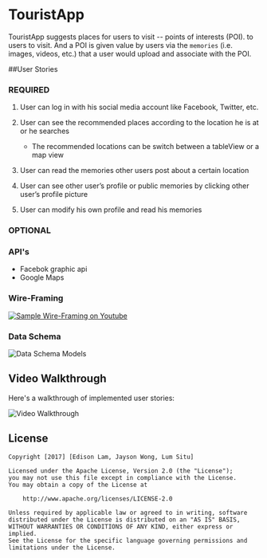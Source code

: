 # TouristApp
TouristApp suggests places for users to visit -- points of interests (POI). to users to visit. And a POI is given value by users via the `memories` (i.e. images, videos, etc.) that a user would upload and associate with the POI.

##User Stories

### **REQUIRED**

1. User can log in with his social media account like Facebook, Twitter, etc.

2. User can see the recommended places according to the location he is at or he searches      
   - The recommended locations can be switch between a tableView or a map view

3. User can read the memories other users post about a certain location

4. User can see other user’s profile or public memories by clicking other user’s profile picture

5. User can modify his own profile and read his memories

### **OPTIONAL**

### API's
* Facebok graphic api
* Google Maps

### Wire-Framing
<a href='https://www.youtube.com/watch?v=ZRsC18d1Wfg&feature=youtu.be'><img src='http://i.imgur.com/wQkVf5N.jpg' title='Sample Wire-Framing on Youtube' width='' alt='Sample Wire-Framing on Youtube'/></a>

### Data Schema
![Data Schema Models](http://i.imgur.com/1Dqwk8r.jpg)

## Video Walkthrough 

Here's a walkthrough of implemented user stories:

<img src='http://i.imgur.com/link/to/your/gif/file.gif' title='Video Walkthrough' width='' alt='Video Walkthrough' />


## License

    Copyright [2017] [Edison Lam, Jayson Wong, Lum Situ]

    Licensed under the Apache License, Version 2.0 (the "License");
    you may not use this file except in compliance with the License.
    You may obtain a copy of the License at

        http://www.apache.org/licenses/LICENSE-2.0

    Unless required by applicable law or agreed to in writing, software
    distributed under the License is distributed on an "AS IS" BASIS,
    WITHOUT WARRANTIES OR CONDITIONS OF ANY KIND, either express or implied.
    See the License for the specific language governing permissions and
    limitations under the License.
